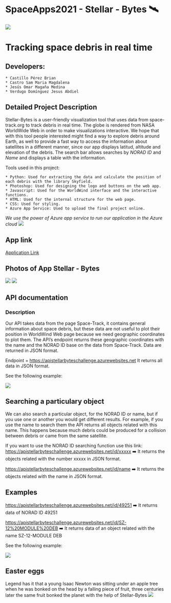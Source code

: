 # SpaceApps2021 -  Stellar - Bytes 🛰 
<img src="https://github.com/omar17md/SpaceApps2021/blob/3d0b8dff8ecc7519e090fd67fc44444826ab82d9/img/logos/Logo_bebe.png">

# Tracking space debris in real time


## Developers:

    * Castillo Pérez Brian
    * Castro Sam Maria Magdalena
    * Jesús Omar Magaña Medina
    * Verdugo Domínguez Jesus Abdiel
    
    
## Detailed Project Description
Stellar-Bytes is a user-friendly visualization tool that uses data from space-track.org to track debris in real time. The globe is rendered from NASA WorldWide Web in order to make visualizations interactive. We hope that with this tool people interested might find a way to explore debris around Earth, as well to provide a fast way to access the information about satellites in a different manner, since our app displays latitud, altitude and elevation of the debris. The search bar allows searches by *NORAD ID* and *Name* and displays a table with the information.

Tools used in this project:

    * Python: Used for extracting the data and calculate the position of each debris with the library Skyfield.
    * Photoshop: Used for designing the logo and buttons on the web app.
    * Javascript: Used for the WorldWind interface and the interactive functions.
    * HTML: Used for the internal structure for the web page.
    * CSS: Used for styling.
    * Azure App Service: Used to upload the final project online.

*We use the power of Azure app service to run our application in the Azure cloud*
<img src="https://github.com/omar17md/SpaceApps2021/blob/main/img/fotoApp/appservice.png">

## App link

[Application Link](https://stellarbytesapp.azurewebsites.net/) 

## Photos of App Stellar - Bytes

<img src="https://github.com/omar17md/SpaceApps2021/blob/main/img/fotoApp/azureportal.png">
<img src="https://github.com/omar17md/SpaceApps2021/blob/main/img/fotoApp/app.png">



## API documentation

### Description
Our API takes data from the page Space-Track, it contains general information about space debris, but these data are not useful to plot their position in WorldWind Web page because we need geographic coordinates to plot them. The API’s endpoint returns these geographic coordinates with the name and the NORAD ID base on the data from Space-Track. Data are returned in JSON format.

Endpoint =  https://apistellarbyteschallenge.azurewebsites.net It returns all data in JSON format.

See the following example:

<img src="https://github.com/omar17md/SpaceApps2021/blob/main/img/fotoApp/json.png">

## Searching a particulary object
We can also search a particular object, for the NORAD ID or name, but if you use one or another you would get different results. For example, if you use the name to search them the API returns all objects related with this name. This happens because much debris could be produced for a collision between debris or came from the same satellite.

If you want to use the NORAD ID searching function use this link:
https://apistellarbyteschallenge.azurewebsites.net/id/xxxxx ➡️ It returns the objects related with the number xxxxx in JSON format.

https://apistellarbyteschallenge.azurewebsites.net/id/name ➡️  It returns the objects related with the name in JSON format.


## Examples

https://apistellarbyteschallenge.azurewebsites.net/id/49251 ➡️ It returns data of NORAD ID 49251

https://apistellarbyteschallenge.azurewebsites.net/id/SZ-12%20MODULE%20DEB ➡️ It returns data of an object related with the name SZ-12-MODULE DEB

See the following example:

<img src="https://github.com/omar17md/SpaceApps2021/blob/main/img/fotoApp/Noradid.png">

## Easter eggs
Legend has it that a young Isaac Newton was sitting under an apple tree when he was bonked on the head by a falling piece of fruit, three centuries later the same fruit bonked the planet with the help of Stellar-Bytes
<img src="https://github.com/omar17md/SpaceApps2021/blob/main/img/fotoApp/index.jpg">
 

